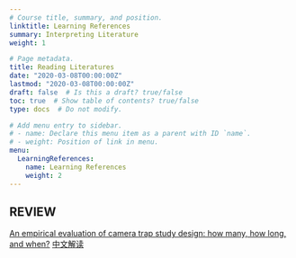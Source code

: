 ```yaml
---
# Course title, summary, and position.
linktitle: Learning References
summary: Interpreting Literature
weight: 1

# Page metadata.
title: Reading Literatures
date: "2020-03-08T00:00:00Z"
lastmod: "2020-03-08T00:00:00Z"
draft: false  # Is this a draft? true/false
toc: true  # Show table of contents? true/false
type: docs  # Do not modify.

# Add menu entry to sidebar.
# - name: Declare this menu item as a parent with ID `name`.
# - weight: Position of link in menu.
menu:
  LearningReferences:
    name: Learning References
    weight: 2
---
```


## REVIEW

[An empirical evaluation of camera trap study design: how many, how long, and when?](https://doi.org/10.1111/2041-210X.13370)
[中文解读](https://drgeebbon.netlify.com/courses/learningreferences)
